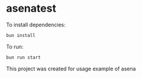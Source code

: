 # asenatest

To install dependencies:

```bash
bun install
```

To run:

```bash
bun run start
```

This project was created for usage example of asena